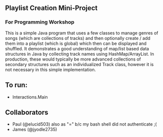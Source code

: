 ## Playlist Creation Mini-Project
### For Programming Workshop

This is a simple Java program that uses a few classes to manage genres of songs (which are collections of tracks) and then optionally create / add them into a playlist (which is global) which then can be displayed and shuffled. It demonstrates a good understanding of map/list based data structures in Java by collecting track names using HashMap/ArrayList. In production, these would typically be more advanced collections of secondary structures such as an individualized Track class, however it is not necessary in this simple implementation.

## To run:
- Interactions.Main 

## Collaborators 
- Paul (@elucid503) also as "=" b/c my bash shell did not authenticate ;(
- James (@jyodle2735)
